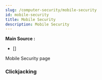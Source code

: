 ```yaml
---
slug: /computer-security/mobile-security
id: mobile-security
title: Mobile Security
description: Mobile Security
---
```


**Main Source :**

- [] 

Mobile Security page

### Clickjacking
